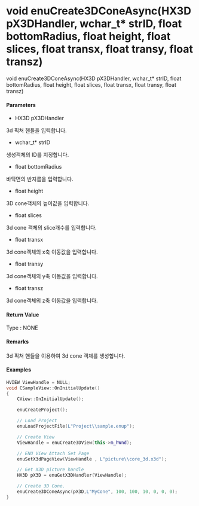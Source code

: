 # void enuCreate3DConeAsync\(HX3D pX3DHandler, wchar\_t\* strID, float bottomRadius, float height, float slices, float transx, float transy, float transz\)

void enuCreate3DConeAsync\(HX3D pX3DHandler, wchar\_t\* strID, float bottomRadius, float height, float slices, float transx, float transy, float transz\)

#### Parameters

* HX3D pX3DHandler

3d 픽쳐 핸들을 입력합니다.

* wchar\_t\* strID

생성객체의 ID를 지정합니다.

* float bottomRadius

바닥면의 반지름을 입력합니다.

* float height

3D cone객체의 높이값을 입력합니다.

* float slices

3d cone 객체의 slice개수를 입력합니다.

* float transx

3d cone객체의 x축 이동값을 입력합니다.

* float transy

3d cone객체의 y축 이동값을 입력합니다.

* float transz

3d cone객체의 z축 이동값을 입력합니다.

#### Return Value

Type : NONE

#### Remarks

3d 픽쳐 핸들을 이용하여 3d cone 객체를 생성합니다.

#### Examples

```cpp
HVIEW ViewHandle = NULL; 
void CSampleView::OnInitialUpdate() 
{ 
    CView::OnInitialUpdate(); 

    enuCreateProject(); 

    // Load Project
    enuLoadProjectFile(L"Project\\sample.enup"); 

    // Create View
    ViewHandle = enuCreate3DView(this->m_hWnd); 

    // ENU View Attach Set Page 
    enuSetX3dPageView(ViewHandle , L"picture\\core_3d.x3d");

    // Get X3D picture handle
    HX3D pX3D = enuGetX3DHandler(ViewHandle);     

    // Create 3D Cone.
    enuCreate3DConeAsync(pX3D,L"MyCone", 100, 100, 10, 0, 0, 0);        // 비동기식 호출    
}
```



